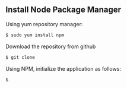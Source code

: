 ## Install Node Package Manager

Using yum repository manager:

```bash
$ sudo yum install npm
```

Download the repository from github
```bash
$ git clone
```

Using NPM, initialize the application as follows:
```bash
$ 
```